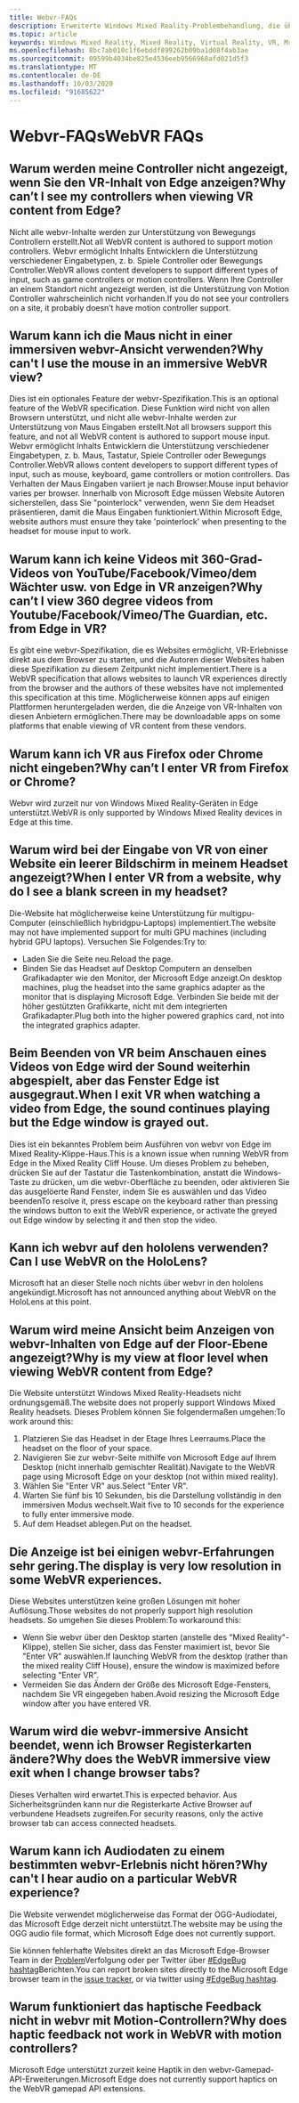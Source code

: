 ```yaml
---
title: Webvr-FAQs
description: Erweiterte Windows Mixed Reality-Problembehandlung, die über die standardmäßige Kundensupport Dokumentation hinausgeht.
ms.topic: article
keywords: Windows Mixed Reality, Mixed Reality, Virtual Reality, VR, Mr, Problembehandlung, Fehler, Hilfe, Support, webvr
ms.openlocfilehash: 8bc7ab010c1f6ebddf899262b09ba1d08f4ab3ae
ms.sourcegitcommit: 09599b4034be825e4536eeb9566968afd021d5f3
ms.translationtype: MT
ms.contentlocale: de-DE
ms.lasthandoff: 10/03/2020
ms.locfileid: "91685622"
---
```

# <a name="webvr-faqs"></a><span data-ttu-id="c6cd9-104">Webvr-FAQs</span><span class="sxs-lookup"><span data-stu-id="c6cd9-104">WebVR FAQs</span></span>

## <a name="why-cant-i-see-my-controllers-when-viewing-vr-content-from-edge"></a><span data-ttu-id="c6cd9-105">Warum werden meine Controller nicht angezeigt, wenn Sie den VR-Inhalt von Edge anzeigen?</span><span class="sxs-lookup"><span data-stu-id="c6cd9-105">Why can’t I see my controllers when viewing VR content from Edge?</span></span>

<span data-ttu-id="c6cd9-106">Nicht alle webvr-Inhalte werden zur Unterstützung von Bewegungs Controllern erstellt.</span><span class="sxs-lookup"><span data-stu-id="c6cd9-106">Not all WebVR content is authored to support motion controllers.</span></span> <span data-ttu-id="c6cd9-107">Webvr ermöglicht Inhalts Entwicklern die Unterstützung verschiedener Eingabetypen, z. b. Spiele Controller oder Bewegungs Controller.</span><span class="sxs-lookup"><span data-stu-id="c6cd9-107">WebVR allows content developers to support different types of input, such as game controllers or motion controllers.</span></span> <span data-ttu-id="c6cd9-108">Wenn Ihre Controller an einem Standort nicht angezeigt werden, ist die Unterstützung von Motion Controller wahrscheinlich nicht vorhanden.</span><span class="sxs-lookup"><span data-stu-id="c6cd9-108">If you do not see your controllers on a site, it probably doesn’t have motion controller support.</span></span>

## <a name="why-cant-i-use-the-mouse-in-an-immersive-webvr-view"></a><span data-ttu-id="c6cd9-109">Warum kann ich die Maus nicht in einer immersiven webvr-Ansicht verwenden?</span><span class="sxs-lookup"><span data-stu-id="c6cd9-109">Why can't I use the mouse in an immersive WebVR view?</span></span>

<span data-ttu-id="c6cd9-110">Dies ist ein optionales Feature der webvr-Spezifikation.</span><span class="sxs-lookup"><span data-stu-id="c6cd9-110">This is an optional feature of the WebVR specification.</span></span> <span data-ttu-id="c6cd9-111">Diese Funktion wird nicht von allen Browsern unterstützt, und nicht alle webvr-Inhalte werden zur Unterstützung von Maus Eingaben erstellt.</span><span class="sxs-lookup"><span data-stu-id="c6cd9-111">Not all browsers support this feature, and not all WebVR content is authored to support mouse input.</span></span> <span data-ttu-id="c6cd9-112">Webvr ermöglicht Inhalts Entwicklern die Unterstützung verschiedener Eingabetypen, z. b. Maus, Tastatur, Spiele Controller oder Bewegungs Controller.</span><span class="sxs-lookup"><span data-stu-id="c6cd9-112">WebVR allows content developers to support different types of input, such as mouse, keyboard, game controllers or motion controllers.</span></span> <span data-ttu-id="c6cd9-113">Das Verhalten der Maus Eingaben variiert je nach Browser.</span><span class="sxs-lookup"><span data-stu-id="c6cd9-113">Mouse input behavior varies per browser.</span></span> <span data-ttu-id="c6cd9-114">Innerhalb von Microsoft Edge müssen Website Autoren sicherstellen, dass Sie "pointerlock" verwenden, wenn Sie dem Headset präsentieren, damit die Maus Eingaben funktioniert.</span><span class="sxs-lookup"><span data-stu-id="c6cd9-114">Within Microsoft Edge, website authors must ensure they take 'pointerlock' when presenting to the headset for mouse input to work.</span></span>

## <a name="why-cant-i-view-360-degree-videos-from-youtubefacebookvimeothe-guardian-etc-from-edge-in-vr"></a><span data-ttu-id="c6cd9-115">Warum kann ich keine Videos mit 360-Grad-Videos von YouTube/Facebook/Vimeo/dem Wächter usw. von Edge in VR anzeigen?</span><span class="sxs-lookup"><span data-stu-id="c6cd9-115">Why can’t I view 360 degree videos from Youtube/Facebook/Vimeo/The Guardian, etc. from Edge in VR?</span></span>

<span data-ttu-id="c6cd9-116">Es gibt eine webvr-Spezifikation, die es Websites ermöglicht, VR-Erlebnisse direkt aus dem Browser zu starten, und die Autoren dieser Websites haben diese Spezifikation zu diesem Zeitpunkt nicht implementiert.</span><span class="sxs-lookup"><span data-stu-id="c6cd9-116">There is a WebVR specification that allows websites to launch VR experiences directly from the browser and the authors of these websites have not implemented this specification at this time.</span></span> <span data-ttu-id="c6cd9-117">Möglicherweise können apps auf einigen Plattformen heruntergeladen werden, die die Anzeige von VR-Inhalten von diesen Anbietern ermöglichen.</span><span class="sxs-lookup"><span data-stu-id="c6cd9-117">There may be downloadable apps on some platforms that enable viewing of VR content from these vendors.</span></span>

## <a name="why-cant-i-enter-vr-from-firefox-or-chrome"></a><span data-ttu-id="c6cd9-118">Warum kann ich VR aus Firefox oder Chrome nicht eingeben?</span><span class="sxs-lookup"><span data-stu-id="c6cd9-118">Why can’t I enter VR from Firefox or Chrome?</span></span>

<span data-ttu-id="c6cd9-119">Webvr wird zurzeit nur von Windows Mixed Reality-Geräten in Edge unterstützt.</span><span class="sxs-lookup"><span data-stu-id="c6cd9-119">WebVR is only supported by Windows Mixed Reality devices in Edge at this time.</span></span>

## <a name="when-i-enter-vr-from-a-website-why-do-i-see-a-blank-screen-in-my-headset"></a><span data-ttu-id="c6cd9-120">Warum wird bei der Eingabe von VR von einer Website ein leerer Bildschirm in meinem Headset angezeigt?</span><span class="sxs-lookup"><span data-stu-id="c6cd9-120">When I enter VR from a website, why do I see a blank screen in my headset?</span></span>

<span data-ttu-id="c6cd9-121">Die-Website hat möglicherweise keine Unterstützung für multigpu-Computer (einschließlich hybridgpu-Laptops) implementiert.</span><span class="sxs-lookup"><span data-stu-id="c6cd9-121">The website may not have implemented support for multi GPU machines (including hybrid GPU laptops).</span></span> <span data-ttu-id="c6cd9-122">Versuchen Sie Folgendes:</span><span class="sxs-lookup"><span data-stu-id="c6cd9-122">Try to:</span></span>
* <span data-ttu-id="c6cd9-123">Laden Sie die Seite neu.</span><span class="sxs-lookup"><span data-stu-id="c6cd9-123">Reload the page.</span></span>
* <span data-ttu-id="c6cd9-124">Binden Sie das Headset auf Desktop Computern an denselben Grafikadapter wie den Monitor, der Microsoft Edge anzeigt.</span><span class="sxs-lookup"><span data-stu-id="c6cd9-124">On desktop machines, plug the headset into the same graphics adapter as the monitor that is displaying Microsoft Edge.</span></span> <span data-ttu-id="c6cd9-125">Verbinden Sie beide mit der höher gestützten Grafikkarte, nicht mit dem integrierten Grafikadapter.</span><span class="sxs-lookup"><span data-stu-id="c6cd9-125">Plug both into the higher powered graphics card, not into the integrated graphics adapter.</span></span>

## <a name="when-i-exit-vr-when-watching-a-video-from-edge-the-sound-continues-playing-but-the-edge-window-is-grayed-out"></a><span data-ttu-id="c6cd9-126">Beim Beenden von VR beim Anschauen eines Videos von Edge wird der Sound weiterhin abgespielt, aber das Fenster Edge ist ausgegraut.</span><span class="sxs-lookup"><span data-stu-id="c6cd9-126">When I exit VR when watching a video from Edge, the sound continues playing but the Edge window is grayed out.</span></span>

<span data-ttu-id="c6cd9-127">Dies ist ein bekanntes Problem beim Ausführen von webvr von Edge im Mixed Reality-Klippe-Haus.</span><span class="sxs-lookup"><span data-stu-id="c6cd9-127">This is a known issue when running WebVR from Edge in the Mixed Reality Cliff House.</span></span> <span data-ttu-id="c6cd9-128">Um dieses Problem zu beheben, drücken Sie auf der Tastatur die Tastenkombination, anstatt die Windows-Taste zu drücken, um die webvr-Oberfläche zu beenden, oder aktivieren Sie das ausgelöerte Rand Fenster, indem Sie es auswählen und das Video beenden</span><span class="sxs-lookup"><span data-stu-id="c6cd9-128">To resolve it, press escape on the keyboard rather than pressing the windows button to exit the WebVR experience, or activate the greyed out Edge window by selecting it and then stop the video.</span></span>

## <a name="can-i-use-webvr-on-the-hololens"></a><span data-ttu-id="c6cd9-129">Kann ich webvr auf den hololens verwenden?</span><span class="sxs-lookup"><span data-stu-id="c6cd9-129">Can I use WebVR on the HoloLens?</span></span>

<span data-ttu-id="c6cd9-130">Microsoft hat an dieser Stelle noch nichts über webvr in den hololens angekündigt.</span><span class="sxs-lookup"><span data-stu-id="c6cd9-130">Microsoft has not announced anything about WebVR on the HoloLens at this point.</span></span>

## <a name="why-is-my-view-at-floor-level-when-viewing-webvr-content-from-edge"></a><span data-ttu-id="c6cd9-131">Warum wird meine Ansicht beim Anzeigen von webvr-Inhalten von Edge auf der Floor-Ebene angezeigt?</span><span class="sxs-lookup"><span data-stu-id="c6cd9-131">Why is my view at floor level when viewing WebVR content from Edge?</span></span>

<span data-ttu-id="c6cd9-132">Die Website unterstützt Windows Mixed Reality-Headsets nicht ordnungsgemäß.</span><span class="sxs-lookup"><span data-stu-id="c6cd9-132">The website does not properly support Windows Mixed Reality headsets.</span></span> <span data-ttu-id="c6cd9-133">Dieses Problem können Sie folgendermaßen umgehen:</span><span class="sxs-lookup"><span data-stu-id="c6cd9-133">To work around this:</span></span>
1. <span data-ttu-id="c6cd9-134">Platzieren Sie das Headset in der Etage Ihres Leerraums.</span><span class="sxs-lookup"><span data-stu-id="c6cd9-134">Place the headset on the floor of your space.</span></span>
2. <span data-ttu-id="c6cd9-135">Navigieren Sie zur webvr-Seite mithilfe von Microsoft Edge auf Ihrem Desktop (nicht innerhalb gemischter Realität).</span><span class="sxs-lookup"><span data-stu-id="c6cd9-135">Navigate to the WebVR page using Microsoft Edge on your desktop (not within mixed reality).</span></span>
3. <span data-ttu-id="c6cd9-136">Wählen Sie "Enter VR" aus.</span><span class="sxs-lookup"><span data-stu-id="c6cd9-136">Select "Enter VR".</span></span>
4. <span data-ttu-id="c6cd9-137">Warten Sie fünf bis 10 Sekunden, bis die Darstellung vollständig in den immersiven Modus wechselt.</span><span class="sxs-lookup"><span data-stu-id="c6cd9-137">Wait five to 10 seconds for the experience to fully enter immersive mode.</span></span>
5. <span data-ttu-id="c6cd9-138">Auf dem Headset ablegen.</span><span class="sxs-lookup"><span data-stu-id="c6cd9-138">Put on the headset.</span></span>

## <a name="the-display-is-very-low-resolution-in-some-webvr-experiences"></a><span data-ttu-id="c6cd9-139">Die Anzeige ist bei einigen webvr-Erfahrungen sehr gering.</span><span class="sxs-lookup"><span data-stu-id="c6cd9-139">The display is very low resolution in some WebVR experiences.</span></span>

<span data-ttu-id="c6cd9-140">Diese Websites unterstützen keine großen Lösungen mit hoher Auflösung.</span><span class="sxs-lookup"><span data-stu-id="c6cd9-140">Those websites do not properly support high resolution headsets.</span></span> <span data-ttu-id="c6cd9-141">So umgehen Sie dieses Problem:</span><span class="sxs-lookup"><span data-stu-id="c6cd9-141">To workaround this:</span></span>
* <span data-ttu-id="c6cd9-142">Wenn Sie webvr über den Desktop starten (anstelle des "Mixed Reality"-Klippe), stellen Sie sicher, dass das Fenster maximiert ist, bevor Sie "Enter VR" auswählen.</span><span class="sxs-lookup"><span data-stu-id="c6cd9-142">If launching WebVR from the desktop (rather than the mixed reality Cliff House), ensure the window is maximized before selecting "Enter VR".</span></span>
* <span data-ttu-id="c6cd9-143">Vermeiden Sie das Ändern der Größe des Microsoft Edge-Fensters, nachdem Sie VR eingegeben haben.</span><span class="sxs-lookup"><span data-stu-id="c6cd9-143">Avoid resizing the Microsoft Edge window after you have entered VR.</span></span>

## <a name="why-does-the-webvr-immersive-view-exit-when-i-change-browser-tabs"></a><span data-ttu-id="c6cd9-144">Warum wird die webvr-immersive Ansicht beendet, wenn ich Browser Registerkarten ändere?</span><span class="sxs-lookup"><span data-stu-id="c6cd9-144">Why does the WebVR immersive view exit when I change browser tabs?</span></span>

<span data-ttu-id="c6cd9-145">Dieses Verhalten wird erwartet.</span><span class="sxs-lookup"><span data-stu-id="c6cd9-145">This is expected behavior.</span></span> <span data-ttu-id="c6cd9-146">Aus Sicherheitsgründen kann nur die Registerkarte Active Browser auf verbundene Headsets zugreifen.</span><span class="sxs-lookup"><span data-stu-id="c6cd9-146">For security reasons, only the active browser tab can access connected headsets.</span></span>

## <a name="why-cant-i-hear-audio-on-a-particular-webvr-experience"></a><span data-ttu-id="c6cd9-147">Warum kann ich Audiodaten zu einem bestimmten webvr-Erlebnis nicht hören?</span><span class="sxs-lookup"><span data-stu-id="c6cd9-147">Why can't I hear audio on a particular WebVR experience?</span></span>

<span data-ttu-id="c6cd9-148">Die Website verwendet möglicherweise das Format der OGG-Audiodatei, das Microsoft Edge derzeit nicht unterstützt.</span><span class="sxs-lookup"><span data-stu-id="c6cd9-148">The website may be using the OGG audio file format, which Microsoft Edge does not currently support.</span></span>

<span data-ttu-id="c6cd9-149">Sie können fehlerhafte Websites direkt an das Microsoft Edge-Browser Team in der [Problem](https://developer.microsoft.com/en-us/microsoft-edge/platform/issues/)Verfolgung oder per Twitter über [#EdgeBug hashtag](https://blogs.windows.com/msedgedev/2016/08/11/edgebug-twitter/)Berichten.</span><span class="sxs-lookup"><span data-stu-id="c6cd9-149">You can report broken sites directly to the Microsoft Edge browser team in the [issue tracker](https://developer.microsoft.com/en-us/microsoft-edge/platform/issues/), or via twitter using [#EdgeBug hashtag](https://blogs.windows.com/msedgedev/2016/08/11/edgebug-twitter/).</span></span>

## <a name="why-does-haptic-feedback-not-work-in-webvr-with-motion-controllers"></a><span data-ttu-id="c6cd9-150">Warum funktioniert das haptische Feedback nicht in webvr mit Motion-Controllern?</span><span class="sxs-lookup"><span data-stu-id="c6cd9-150">Why does haptic feedback not work in WebVR with motion controllers?</span></span>

<span data-ttu-id="c6cd9-151">Microsoft Edge unterstützt zurzeit keine Haptik in den webvr-Gamepad-API-Erweiterungen.</span><span class="sxs-lookup"><span data-stu-id="c6cd9-151">Microsoft Edge does not currently support haptics on the WebVR gamepad API extensions.</span></span>

